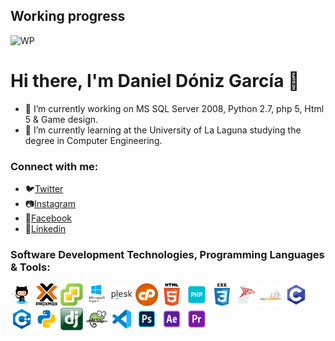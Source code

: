 ## Working progress
<img alt="WP" width="300px" src="https://traduccionesitaliano.files.wordpress.com/2016/04/work-in-progress.png?w=487" />

# Hi there, I'm Daniel Dóniz García 👋

- 🔭 I’m currently working on MS SQL Server 2008, Python 2.7, php 5, Html 5 & Game design.
- 🌱 I’m currently learning at the University of La Laguna studying the degree in Computer Engineering.
<!---  - 👯 I’m looking to collaborate on ...  -->
<!---  - 🤔 I’m looking for help with ...  -->
<!---  - 💬 Ask me about ...  -->
<!---  - 📫 How to reach me: ...  -->
<!---  - 😄 Pronouns: ...  -->
<!---  - ⚡ Fun fact: ...  -->

### Connect with me:
- 🐦[Twitter](https://twitter.com/mrdoniz) 
- 📷[Instagram](https://www.instagram.com/mrdoniz/)
- 📘[Facebook](facebook.com/mrdonizfb)
- 💼[Linkedin](https://www.linkedin.com/in/adal-diaz-fari%C3%B1a-56748a18b/)

### Software Development Technologies, Programming Languages & Tools:
<div display="flex">
  <img alt="GitHub"             width="36px" src="https://github.com/MrDoniz/MrDoniz/blob/main/image/gh.png"/>

  <img alt="Proxmox"            width="36px" src="https://github.com/MrDoniz/MrDoniz/blob/main/image/proxmox.png"/>
  <img alt="VMware ESXi"        width="36px" src="https://github.com/MrDoniz/MrDoniz/blob/main/image/esxi.png"/>
  <img alt="Hyper-V"            width="36px" src="https://github.com/MrDoniz/MrDoniz/blob/main/image/hyperv.png"/>

  <img alt="Plesk"              width="36px" src="https://github.com/MrDoniz/MrDoniz/blob/main/image/plesk.jpg"/>
  <img alt="cPanel"             width="36px" src="https://github.com/MrDoniz/MrDoniz/blob/main/image/cp.png"/>

  <img alt="HTML5"              width="36px" src="https://github.com/MrDoniz/MrDoniz/blob/main/image/html.png"/>
  <img alt="php"                width="36px" src="https://github.com/MrDoniz/MrDoniz/blob/main/image/php.png"/>
  <img alt="CSS3"               width="36px" src="https://github.com/MrDoniz/MrDoniz/blob/main/image/css.png"/>

  <img alt="MS SQL Server"      width="36px" src="https://github.com/MrDoniz/MrDoniz/blob/main/image/sql.png"/>
  <img alt="phpMyAdmin"         width="36px" src="https://github.com/MrDoniz/MrDoniz/blob/main/image/phpma.png"/>

  <img alt="C"                  width="36px" src="https://github.com/MrDoniz/MrDoniz/blob/main/image/c.png"/>
  <img alt="C++"                width="36px" src="https://github.com/MrDoniz/MrDoniz/blob/main/image/cpp.png"/>

  <img alt="Python"             width="36px" src="https://github.com/MrDoniz/MrDoniz/blob/main/image/python.png"/>
  <img alt="Django"             width="36px" src="https://github.com/MrDoniz/MrDoniz/blob/main/image/dj.png"/>

  <img alt="Notepad ++"         width="36px" src="https://github.com/MrDoniz/MrDoniz/blob/main/image/notepadpp.jpg"/> 
  <img alt="Visual Studio Code" width="36px" src="https://github.com/MrDoniz/MrDoniz/blob/main/image/vsc.png"/>

  <img alt="Adobe Photoshop"    width="36px" src="https://github.com/MrDoniz/MrDoniz/blob/main/image/ps.png"/>
  <img alt="Adobe AfterEffects" width="36px" src="https://github.com/MrDoniz/MrDoniz/blob/main/image/af.png"/>
  <img alt="Adobe Premiere"      width="36px" src="https://github.com/MrDoniz/MrDoniz/blob/main/image/pr.png"/>
</div>


